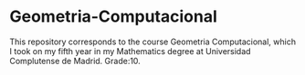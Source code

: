 # Geometria-Computacional
This  repository corresponds to the course Geometria Computacional, which I took on my fifth year in my Mathematics degree at Universidad Complutense de Madrid. Grade:10.
